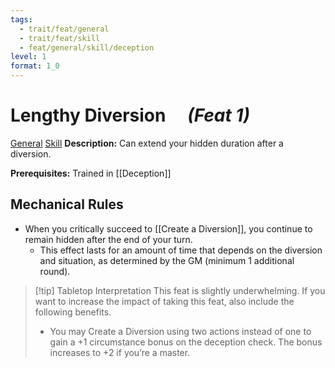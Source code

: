 ```yaml
---
tags:
  - trait/feat/general
  - trait/feat/skill
  - feat/general/skill/deception
level: 1
format: 1_0
---
```

# Lengthy Diversion &emsp;*(Feat 1)*

[General](General.md "Feat Trait") [Skill](Skill.md "Feat Trait") 
**Description:** Can extend your hidden duration after a diversion.

**Prerequisites:** Trained in [[Deception]]

## Mechanical Rules

- When you critically succeed to [[Create a Diversion]], you continue to remain hidden after the end of your turn.
	- This effect lasts for an amount of time that depends on the diversion and situation, as determined by the GM (minimum 1 additional round).


> [!tip] Tabletop Interpretation
> This feat is slightly underwhelming. If you want to increase the impact of taking this feat, also include the following benefits. 
> - You may Create a Diversion using two actions instead of one to gain a +1 circumstance bonus on the deception check. The bonus increases to +2 if you’re a master.